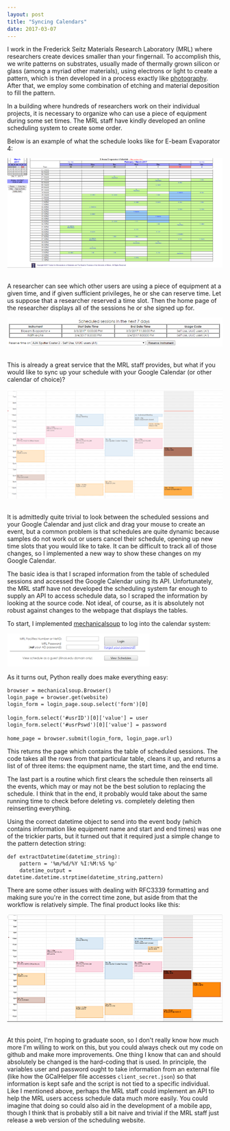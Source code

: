 ```yaml
---
layout: post
title: "Syncing Calendars"
date: 2017-03-07
---
```


I work in the Frederick Seitz Materials Research Laboratory (MRL) where researchers create devices smaller than your fingernail. To accomplish this, we write patterns on substrates, usually made of thermally grown silicon or glass (among a myriad other materials), using electrons or light to create a pattern, which is then developed in a process exactly like [photography](https://en.wikipedia.org/wiki/Photography). After that, we employ some combination of etching and material deposition to fill the pattern.

In a building where hundreds of researchers work on their individual projects, it is necessary to organize who can use a piece of equipment during some set times. The MRL staff have kindly developed an online scheduling system to create some order.

Below is an example of what the schedule looks like for E-beam Evaporator 4:
&nbsp;

![E-beam 4 Schedule](/assets/images/2017-03-05-mrl-schedule.png)
&nbsp;

A researcher can see which other users are using a piece of equipment at a given time, and if given sufficient privileges, he or she can reserve time. Let us suppose that a researcher reserved a time slot. Then the home page of the researcher displays all of the sessions he or she signed up for.
&nbsp;

![Scheduled sessions](/assets/images/2017-03-05-scheduled-sessions.png)
&nbsp;

This is already a great service that the MRL staff provides, but what if you would like to sync up your schedule with your Google Calendar (or other calendar of choice)? 
&nbsp;

![Initial Google Calendar](/assets/images/2017-03-05-initial-cal.png)
&nbsp;

It is admittedly quite trivial to look between the scheduled sessions and your Google Calendar and just click and drag your mouse to create an event, but a common problem is that schedules are quite dynamic because samples do not work out or users cancel their schedule, opening up new time slots that you would like to take. It can be difficult to track all of those changes, so I implemented a new way to show these changes on my Google Calendar.

The basic idea is that I scraped information from the table of scheduled sessions and accessed the Google Calendar using its API. Unfortunately, the MRL staff have not developed the scheduling system far enough to supply an API to access schedule data, so I scraped the information by looking at the source code. Not ideal, of course, as it is absolutely not robust against changes to the webpage that displays the tables.

To start, I implemented [mechanicalsoup](https://github.com/hickford/MechanicalSoup) to log into the calendar system:
&nbsp;

![Log In screen](/assets/images/2017-03-05-mrl-login.png)
&nbsp;

As it turns out, Python really does make everything easy:

```
browser = mechanicalsoup.Browser()
login_page = browser.get(website)
login_form = login_page.soup.select('form')[0]

login_form.select('#usrID')[0]['value'] = user
login_form.select('#usrPswd')[0]['value'] = password

home_page = browser.submit(login_form, login_page.url)
```

This returns the page which contains the table of scheduled sessions. The code takes all the rows from that particular table, cleans it up, and returns a list of of three items: the equipment name, the start time, and the end time.

The last part is a routine which first clears the schedule then reinserts all the events, which may or may not be the best solution to replacing the schedule. I think that in the end, it probably would take about the same running time to check before deleting vs. completely deleting then reinserting everything.

Using the correct datetime object to send into the event body (which contains information like equipment name and start and end times) was one of the trickier parts, but it turned out that it required just a simple change to the pattern detection string:

```
def extractDatetime(datetime_string):
	pattern = '%m/%d/%Y %I:%M:%S %p'
	datetime_output = datetime.datetime.strptime(datetime_string,pattern)
```

There are some other issues with dealing with RFC3339 formatting and making sure you're in the correct time zone, but aside from that the workflow is relatively simple. The final product looks like this:
&nbsp;

![Final Google Calendar](/assets/images/2017-03-05-final-cal.png)
&nbsp;

At this point, I'm hoping to graduate soon, so I don't really know how much more I'm willing to work on this, but you could always check out my code on github and make more improvements. One thing I know that can and should absolutely be changed is the hard-coding that is used. In principle, the variables user and password ought to take information from an external file (like how the GCalHelper file accesses `client_secret.json`) so that information is kept safe and the script is not tied to a specific individual. Like I mentioned above, perhaps the MRL staff could implement an API to help the MRL users access schedule data much more easily. You could imagine that doing so could also aid in the development of a mobile app, though I think that is probably still a bit naive and trivial if the MRL staff just release a web version of the scheduling website.